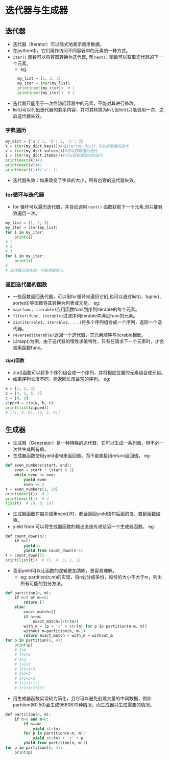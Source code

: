 # 迭代器与生成器
## 迭代器
- 迭代器（Iterator）可以隐式地表示顺序数据。
- 在python中，它们用作访问不同容器中的元素的一种方式。
- `iter()` 函数可以将容器转换为迭代器, 而 `next()` 函数可以获取迭代器的下一个元素。
  - eg. 
  ```python
    my_list = [1, 2, 3]
    my_iter = iter(my_list)
    print(next(my_iter))  # 1
    print(next(my_iter))  # 2
    ```
- 迭代器只能用于一次性访问容器中的元素，不能对其进行修改。
- list()可以列出迭代器的剩余内容，并将其转换为list,但list()只能调用一次，之后迭代器失效。
### 字典遍历  
```python
my_dict = {'a': 1, 'b': 2, 'c': 3}
k = iter(my_dict.keys())#或iter(my_dict),可以获取键的迭代
v = iter(my_dict.values())#可以获取值的迭代
i = iter(my_dict.items())#可以获取键值对的迭代
print(next(k))#a
print(next(v))#1
print(next(i))#('a', 1)
```
- 迭代器失效：如果改变了字典的大小，所有创建的迭代器失效。
### for循环与迭代器
- for 循环可以遍历迭代器，并自动调用 `next()` 函数获取下一个元素,但只能有效遍历一次。
```python
my_list = [1, 2, 3]
my_iter = iter(my_list)
for i in my_iter:
    print(i)
# 1
# 2
# 3
for i in my_iter:
    print(i)
#
# 迭代器已经失效，不能再使用了。
```
### 返回迭代器的函数
- 一些函数返回迭代器，可以用for循环来遍历它们,也可以通过list()、tuple()、sorted()等函数将其转换为列表或元组。
eg:
- `map(func, iterable)`应用函数func到序列iterable的每个元素。
- `filter(func, iterable)`过滤序列iterable中满足func的元素。
- `zip(iterable1, iterable2, ...)`将多个序列组合成一个序列，返回一个迭代器。
- `reversed(iterable)`返回一个迭代器，其元素顺序与iterable相反。
- 以map()为例，由于迭代器的惰性求值特性，只有在请求下一个元素时，才会调用函数func。
#### zip()函数
- zip()函数可以将多个序列组合成一个序列，并将相应位置的元素组合成元组。
- 如果序列长度不同，则返回长度最短的序列。
eg:
```python
a = [1, 2, 3]
b = [4, 5, 6, 7]
c = [8, 9]
zipped = zip(a, b, c)
print(list(zipped))
# [(1, 4, 8), (2, 5, 9)]
```
## 生成器
- 生成器（Generator）是一种特殊的迭代器，它可以生成一系列值，但不必一次性生成所有值。
- 生成器函数使用yield语句来返回值，而不是直接用return返回值。
eg:
```python
def even_numbers(start, end):
    even = start + (start % 2)
    while even <= end:
        yield even
        even += 2
t = even_numbers(1, 10)
print(next(t))  # 2
print(next(t))  # 4
list(t)  # [6, 8, 10]
```
- 生成器函数在每次调用next()时，都会返回yield语句后面的值，直到函数结束。
- yield from 可以将生成器函数的输出直接传递给另一个生成器函数。
eg:
```python
def count_down(n):
    if n>0:
        yield n
        yield from count_down(n-1)
t = count_down(5)
print(list(t))  # [5, 4, 3, 2, 1]
```
- 善用yield可以让函数的逻辑更加清晰，更容易理解。
  - eg: partition(n,m)的实现，将n划分成多份，每份的大小不大于m，列出所有可能的划分方法。 
```python
def partition(n, m):
    if n<0 or m==0:
        return []
    else:
        exact_match=[]
        if n==m:
            exact_match=[str(m)]
        with_m = [p + '+' + str(m) for p in partition(n-m, m)]
        without_m=partition(n, m-1)
        return exact_match + with_m + without_m
for p in partition(6, 4):
    print(p)
    # 2+4
    # 1+1+4
    # 3+3
    # 1+2+3
    # 1+1+1+3
    # 2+2+2
    # 1+1+2+2
    # 1+1+1+1+2
    # 1+1+1+1+1+1
```
- 用生成器函数实现较为简化，且它可以避免创建大量的中间数据，例如partition(60,50)会生成9663870种情况，而生成器只生成需要的情况。
```python
def partition(n, m):
    if n>0 and m>0:
        if n==m:
            yield str(m)
        for p in partition(n-m, m):
            yield str(m) + '+' + p
        yield from partition(n, m-1)
for p in partition(6, 4):
    print(p)
```
